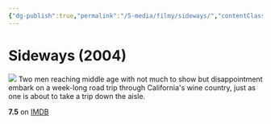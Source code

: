 ```yaml
---
{"dg-publish":true,"permalink":"/5-media/filmy/sideways/","contentClasses":"movie","tags":["to-watch","фильм","#Comedy","#Drama","#Romance"]}
---
```


# Sideways (2004)
![](https://m.media-amazon.com/images/M/MV5BMTU0Mjg3MzkxOV5BMl5BanBnXkFtZTYwNDU1OTY3._V1_SX300.jpg)
Two men reaching middle age with not much to show but disappointment embark on a week-long road trip through California's wine country, just as one is about to take a trip down the aisle.

**7.5** on [IMDB](https://www.imdb.com/title/tt0375063)

